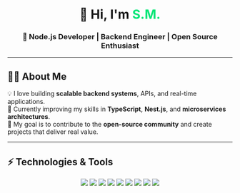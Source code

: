<!-- Header -->
<h1 align="center">👋 Hi, I'm <span style="color:#00e676;">S.M.</span></h1>
<h3 align="center">🚀 Node.js Developer | Backend Engineer | Open Source Enthusiast</h3>

---

## 🧑‍💻 About Me
💡 I love building **scalable backend systems**, APIs, and real-time applications.  
🌱 Currently improving my skills in **TypeScript**, **Nest.js**, and **microservices architectures**.  
🎯 My goal is to contribute to the **open-source community** and create projects that deliver real value.  

---

## ⚡ Technologies & Tools
<p align="center">
  <img src="https://img.shields.io/badge/Code-JavaScript-F7DF1E?style=for-the-badge&logo=javascript&logoColor=black"/>
  <img src="https://img.shields.io/badge/Code-TypeScript-3178C6?style=for-the-badge&logo=typescript&logoColor=white"/>
  <img src="https://img.shields.io/badge/Backend-Node.js-339933?style=for-the-badge&logo=node.js&logoColor=white"/>
  <img src="https://img.shields.io/badge/Framework-Express-000000?style=for-the-badge&logo=express&logoColor=white"/>
  <img src="https://img.shields.io/badge/Framework-Nest.js-E0234E?style=for-the-badge&logo=nestjs&logoColor=white"/>
  <img src="https://img.shields.io/badge/Database-MongoDB-47A248?style=for-the-badge&logo=mongodb&logoColor=white"/>
  <img src="https://img.shields.io/badge/Database-PostgreSQL-4169E1?style=for-the-badge&logo=postgresql&logoColor=white"/>
  <img src="https://img.shields.io/badge/Tools-Docker-2496ED?style=for-the-badge&logo=docker&logoColor=white"/>
  <img src="https://img.shields.io/badge/Tools-Git-F05032?style=for-the-badge&logo=git&logoColor=white"/>
</p>
